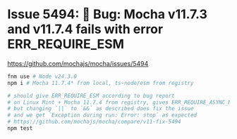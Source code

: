 # Issue 5494: 🐛 Bug: Mocha v11.7.3 and v11.7.4 fails with error ERR_REQUIRE_ESM

https://github.com/mochajs/mocha/issues/5494

```bash
fnm use # Node v24.3.0
npm i # Mocha 11.7.4* from local, ts-node/esm from registry

# should give ERR_REQUIRE_ESM according to bug report
# on Linux Mint + Mocha 11.7.4 from registry, gives ERR_REQUIRE_ASYNC_MODULE
# but changing `||` to `&&` as described does fix the issue
# and we get `Exception during run: Error: stop` as expected
# https://github.com/mochajs/mocha/compare/v11-fix-5494
npm test 
```